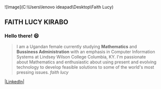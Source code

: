 ![Image](C:\Users\lenovo ideapad\Desktop\Faith Lucy)

## FAITH LUCY KIRABO

### Hello there! :smile:
> I am a Ugandan female currently studying **Mathematics** and **Bussiness Administration** with an emphasis in Computer Information Systems at Lindsey Wilson College Columbia, KY. I'm passionate about Mathematics and enthusiastic about using present and evolving technology to develop feasible solutions to some of the world's most pressing issues.
> _faith lucy_


|[LinkedIn](https://www.linkedin.com/in/faith-lucy-kirabo-13a0b618a)|
